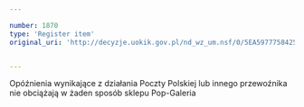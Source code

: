 ```yaml
---

number: 1870
type: 'Register item'
original_uri: 'http://decyzje.uokik.gov.pl/nd_wz_um.nsf/0/5EA59777584256F1C12576F60038273A?OpenDocument'


---
```


Opóźnienia wynikające z działania Poczty Polskiej lub innego przewoźnika nie obciążają w żaden sposób sklepu Pop-Galeria
